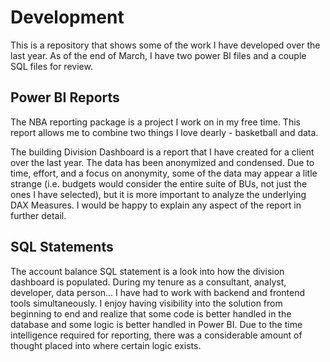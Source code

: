 # Development

This is a repository that shows some of the work I have developed over the last year. 
As of the end of March, I have two power BI files and a couple SQL files for review.

## Power BI Reports
The NBA reporting package is a project I work on in my free time. This report allows me to combine two things I love dearly - basketball and data.

The building Division Dashboard is a report that I have created for a client over the last year. The data has been anonymized and condensed. Due to time, effort, and a focus on anonymity, some of the data may appear a litle strange (i.e. budgets would consider the entire suite of BUs, not just the ones I have selected), but it is more important to analyze the underlying DAX Measures. I would be happy to explain any aspect of the report in further detail.

## SQL Statements
The account balance SQL statement is a look into how the division dashboard is populated. During my tenure as a consultant, analyst, developer, data person... I have had to work with backend and frontend tools simultaneously. I enjoy having visibility into the solution from beginning to end and realize that some code is better handled in the database and some logic is better handled in Power BI. Due to the time intelligence required for reporting, there was a considerable amount of thought placed into where certain logic exists.
